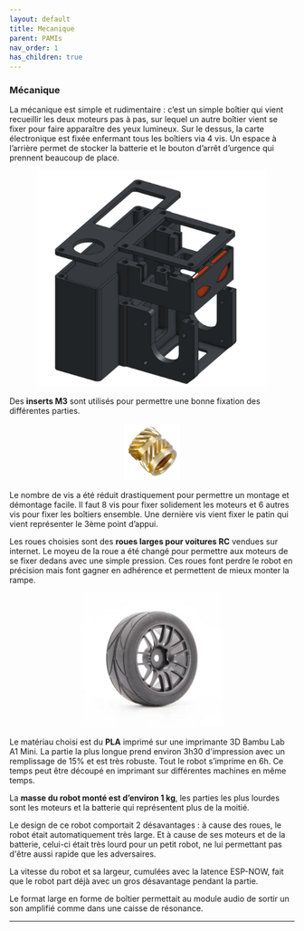 ```yaml
---
layout: default
title: Mecanique
parent: PAMIs
nav_order: 1
has_children: true
---
```


### Mécanique

La mécanique est simple et rudimentaire : c’est un simple boîtier qui vient recueillir les deux moteurs pas à pas, sur lequel un autre boîtier vient se fixer pour faire apparaître des yeux lumineux. Sur le dessus, la carte électronique est fixée enfermant tous les boîtiers via 4 vis. Un espace à l’arrière permet de stocker la batterie et le bouton d’arrêt d’urgence qui prennent beaucoup de place.

<p align="center">
    <img src="..\assets\chassis.png" alt="Image du châssis" style="max-width: 80%; height: auto;">
</p>

Des **inserts M3** sont utilisés pour permettre une bonne fixation des différentes parties.

<p align="center">
    <img src="..\assets\Insert.jpg" alt="Image du châssis" style="max-width: 20%; height: auto;">
</p>

Le nombre de vis a été réduit drastiquement pour permettre un montage et démontage facile. Il faut 8 vis pour fixer solidement les moteurs et 6 autres vis pour fixer les boîtiers ensemble. Une dernière vis vient fixer le patin qui vient représenter le 3ème point d’appui.


Les roues choisies sont des **roues larges pour voitures RC** vendues sur internet. Le moyeu de la roue a été changé pour permettre aux moteurs de se fixer dedans avec une simple pression. Ces roues font perdre le robot en précision mais font gagner en adhérence et permettent de mieux monter la rampe.

<p align="center">
    <img src="..\assets\roue.jpg" alt="Image du châssis" style="max-width: 50%; height: auto;">
</p>

Le matériau choisi est du **PLA** imprimé sur une imprimante 3D Bambu Lab A1 Mini. La partie la plus longue prend environ 3h30 d'impression avec un remplissage de 15% et est très robuste. Tout le robot s’imprime en 6h. Ce temps peut être découpé en imprimant sur différentes machines en même temps.

La **masse du robot monté est d’environ 1 kg**, les parties les plus lourdes sont les moteurs et la batterie qui représentent plus de la moitié.

Le design de ce robot comportait 2 désavantages : à cause des roues, le robot était automatiquement très large. Et à cause de ses moteurs et de la batterie, celui-ci était très lourd pour un petit robot, ne lui permettant pas d'être aussi rapide que les adversaires.

La vitesse du robot et sa largeur, cumulées avec la latence ESP-NOW, fait que le robot part déjà avec un gros désavantage pendant la partie.

Le format large en forme de boîtier permettait au module audio de sortir un son amplifié comme dans une caisse de résonance.

---
